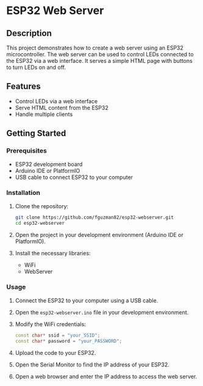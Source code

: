 # ESP32 Web Server


## Description
This project demonstrates how to create a web server using an ESP32 microcontroller. The web server can be used to control LEDs connected to the ESP32 via a web interface. It serves a simple HTML page with buttons to turn LEDs on and off.

## Features
- Control LEDs via a web interface
- Serve HTML content from the ESP32
- Handle multiple clients

## Getting Started

### Prerequisites
- ESP32 development board
- Arduino IDE or PlatformIO
- USB cable to connect ESP32 to your computer

### Installation
1. Clone the repository:
    ```bash
    git clone https://github.com/fguzman82/esp32-webserver.git
    cd esp32-webserver
    ```

2. Open the project in your development environment (Arduino IDE or PlatformIO).

3. Install the necessary libraries:
    - WiFi
    - WebServer

### Usage
1. Connect the ESP32 to your computer using a USB cable.

2. Open the `esp32-webserver.ino` file in your development environment.

3. Modify the WiFi credentials:
    ```cpp
    const char* ssid = "your_SSID";
    const char* password = "your_PASSWORD";
    ```

4. Upload the code to your ESP32.

5. Open the Serial Monitor to find the IP address of your ESP32.

6. Open a web browser and enter the IP address to access the web server.


